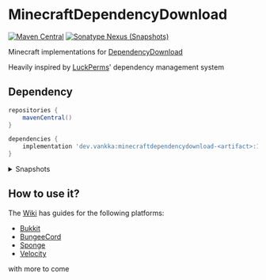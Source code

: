 # MinecraftDependencyDownload

[![Maven Central](https://img.shields.io/maven-central/v/dev.vankka/minecraftdependencydownload-common?label=release)](https://central.sonatype.com/search?q=g%3Adev.vankka+minecraftdependencydownload)
[![Sonatype Nexus (Snapshots)](https://img.shields.io/nexus/s/dev.vankka/minecraftdependencydownload-common?label=dev&server=https%3A%2F%2Fs01.oss.sonatype.org)](https://s01.oss.sonatype.org/#view-repositories;snapshots~browsestorage~dev/vankka)

Minecraft implementations for [DependencyDownload](https://github.com/Vankka/DependencyDownload)

Heavily inspired by [LuckPerms](https://github.com/lucko/LuckPerms)' dependency management system

## Dependency
```groovy
repositories {
    mavenCentral()
}

dependencies {
    implementation 'dev.vankka:minecraftdependencydownload-<artifact>:1.0.0'
}
```

<details>
    <summary>Snapshots</summary>

```groovy
repositories {
    maven {
        url 'https://s01.oss.sonatype.org/content/repositories/snapshots/'
    }
}

dependencies {
    implementation 'dev.vankka:minecraftdependencydownload-<artifact>:1.0.1-SNAPSHOT'
}
```
</details>

## How to use it?

The [Wiki](https://github.com/Vankka/MinecraftDependencyDownload/wiki) has guides for the following platforms:
 - [Bukkit](https://github.com/Vankka/MinecraftDependencyDownload/wiki/Bukkit)
 - [BungeeCord](https://github.com/Vankka/MinecraftDependencyDownload/wiki/Bungee)
 - [Sponge](https://github.com/Vankka/MinecraftDependencyDownload/wiki/Sponge)
 - [Velocity](https://github.com/Vankka/MinecraftDependencyDownload/wiki/Velocity)  

with more to come
